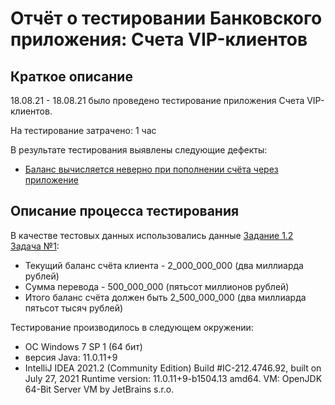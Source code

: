 # Отчёт о тестировании Банковского приложения: Счета VIP-клиентов

## Краткое описание

18.08.21 - 18.08.21 было проведено тестирование приложения Счета VIP-клиентов.

На тестирование затрачено: 1 час

В результате тестирования выявлены следующие дефекты:
* [Баланс вычисляется неверно при пополнении счёта через приложение](https://github.com/Dmitrii-Fedotov/Java-1.2.1/issues/1)

## Описание процесса тестирования

В качестве тестовых данных использовались данные [Задание 1.2 Задача №1](https://github.com/netology-code/javaqa-homeworks/tree/master/programming):

* Текущий баланс счёта клиента - 2_000_000_000 (два миллиарда рублей)  
* Сумма перевода - 500_000_000 (пятьсот миллионов рублей)  
* Итого баланс счёта должен быть 2_500_000_000 (два миллиарда пятьсот тысяч рублей)

Тестирование производилось в следующем окружении:
* ОС Windows 7 SP 1 (64 бит)
* версия Java: 11.0.11+9
* IntelliJ IDEA 2021.2 (Community Edition) Build #IC-212.4746.92, built on July 27, 2021 Runtime version: 11.0.11+9-b1504.13 amd64. VM: OpenJDK 64-Bit Server VM by JetBrains s.r.o.
